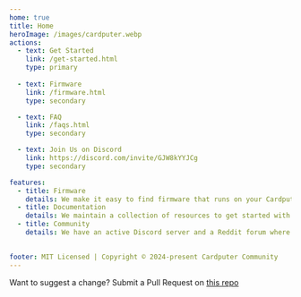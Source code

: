 ```yaml
---
home: true
title: Home
heroImage: /images/cardputer.webp
actions:
  - text: Get Started
    link: /get-started.html
    type: primary
  
  - text: Firmware
    link: /firmware.html
    type: secondary

  - text: FAQ
    link: /faqs.html
    type: secondary

  - text: Join Us on Discord
    link: https://discord.com/invite/GJW8kYYJCg
    type: secondary

features:
  - title: Firmware
    details: We make it easy to find firmware that runs on your Cardputer and give you all the info you need to get started.  
  - title: Documentation
    details: We maintain a collection of resources to get started with cardputer development and we're doing our best to write new tutorials and documentation.
  - title: Community
    details: We have an active Discord server and a Reddit forum where developers and users hang out, help each other and share what they are working on.
  

footer: MIT Licensed | Copyright © 2024-present Cardputer Community
---
```


Want to suggest a change? Submit a Pull Request on [this repo](https://github.com/cardputer-dev/cardputer-site)

[default-theme-home]: https://vuejs.press/reference/default-theme/frontmatter.html#home-page
